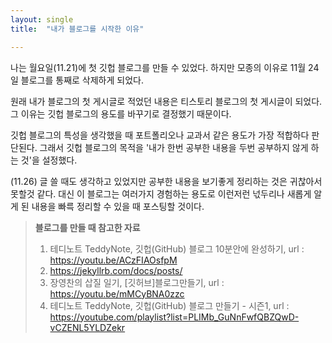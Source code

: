 ```yaml
---
layout: single
title:  "내가 블로그를 시작한 이유"

---
```


나는 월요일(11.21)에 첫 깃헙 블로그를 만들 수 있었다. 하지만 모종의 이유로 11월 24일 블로그를 통째로 삭제하게 되었다.

원래 내가 블로그의 첫 게시글로 적었던 내용은 티스토리 블로그의 첫 게시글이 되었다.
그 이유는 깃헙 블로그의 용도를 바꾸기로 결정했기 때문이다.

깃헙 블로그의 특성을 생각했을 때 포트폴리오나 교과서 같은 용도가 가장 적합하다 판단된다. 그래서 깃헙 블로그의 목적을 '내가 한번 공부한 내용을 두번 공부하지 않게 하는 것'을 설정했다.

(11.26) 글 쓸 때도 생각하고 있었지만 공부한 내용을 보기좋게 정리하는 것은 귀찮아서 못할것 같다. 대신 이 블로그는 여러가지 경험하는 용도로 이런저런 넋두리나 새롭게 알게 된 내용을 빠륵 정리할 수 있을 때 포스팅할 것이다.



> **블로그를 만들 때 참고한 자료**
>
> 1. 테디노트 TeddyNote, 깃헙(GitHub) 블로그 10분안에 완성하기, url : https://youtu.be/ACzFIAOsfpM
> 2. https://jekyllrb.com/docs/posts/
> 3. 장영찬의 삽질 일기, [깃허브]블로그만들기, url : https://youtu.be/mMCyBNA0zzc
> 4. 테디노트 TeddyNote, 깃헙(GitHub) 블로그 만들기 - 시즌1, url : https://youtube.com/playlist?list=PLIMb_GuNnFwfQBZQwD-vCZENL5YLDZekr


